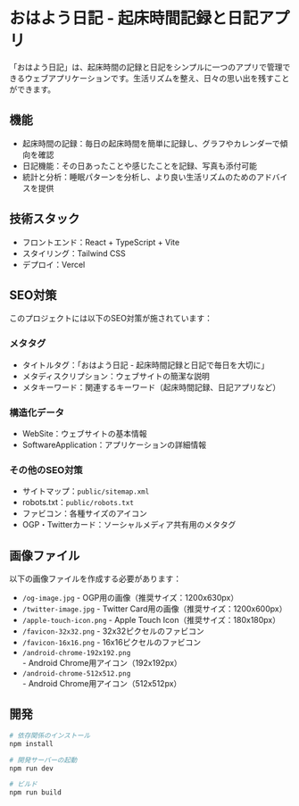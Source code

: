 # おはよう日記 - 起床時間記録と日記アプリ

「おはよう日記」は、起床時間の記録と日記をシンプルに一つのアプリで管理できるウェブアプリケーションです。生活リズムを整え、日々の思い出を残すことができます。

## 機能

- 起床時間の記録：毎日の起床時間を簡単に記録し、グラフやカレンダーで傾向を確認
- 日記機能：その日あったことや感じたことを記録、写真も添付可能
- 統計と分析：睡眠パターンを分析し、より良い生活リズムのためのアドバイスを提供

## 技術スタック

- フロントエンド：React + TypeScript + Vite
- スタイリング：Tailwind CSS
- デプロイ：Vercel

## SEO対策

このプロジェクトには以下のSEO対策が施されています：

### メタタグ
- タイトルタグ：「おはよう日記 - 起床時間記録と日記で毎日を大切に」
- メタディスクリプション：ウェブサイトの簡潔な説明
- メタキーワード：関連するキーワード（起床時間記録、日記アプリなど）

### 構造化データ
- WebSite：ウェブサイトの基本情報
- SoftwareApplication：アプリケーションの詳細情報

### その他のSEO対策
- サイトマップ：`public/sitemap.xml`
- robots.txt：`public/robots.txt`
- ファビコン：各種サイズのアイコン
- OGP・Twitterカード：ソーシャルメディア共有用のメタタグ

## 画像ファイル

以下の画像ファイルを作成する必要があります：

- `/og-image.jpg` - OGP用の画像（推奨サイズ：1200x630px）
- `/twitter-image.jpg` - Twitter Card用の画像（推奨サイズ：1200x600px）
- `/apple-touch-icon.png` - Apple Touch Icon（推奨サイズ：180x180px）
- `/favicon-32x32.png` - 32x32ピクセルのファビコン
- `/favicon-16x16.png` - 16x16ピクセルのファビコン
- `/android-chrome-192x192.png` - Android Chrome用アイコン（192x192px）
- `/android-chrome-512x512.png` - Android Chrome用アイコン（512x512px）

## 開発

```bash
# 依存関係のインストール
npm install

# 開発サーバーの起動
npm run dev

# ビルド
npm run build
```
